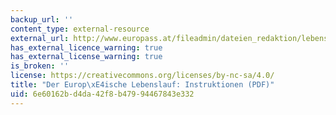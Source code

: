 ```yaml
---
backup_url: ''
content_type: external-resource
external_url: http://www.europass.at/fileadmin/dateien_redaktion/lebenslauf/CVInstructionsdt.pdf
has_external_licence_warning: true
has_external_license_warning: true
is_broken: ''
license: https://creativecommons.org/licenses/by-nc-sa/4.0/
title: "Der Europ\xE4ische Lebenslauf: Instruktionen (PDF)"
uid: 6e60162b-d4da-42f8-b479-94467843e332
---
```

